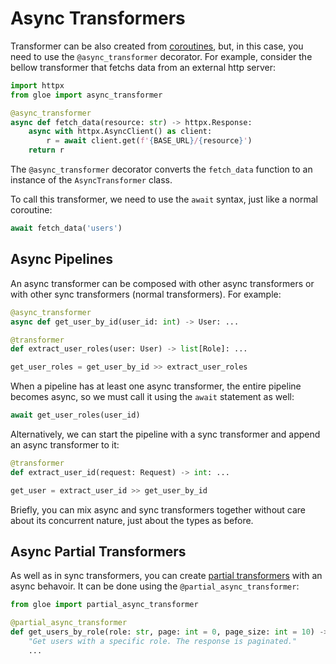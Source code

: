 # Async Transformers

Transformer can be also created from [coroutines](https://docs.python.org/3/library/asyncio-task.html#coroutines), but, in this case, you need to use the `@async_transformer` decorator. For example, consider the bellow transformer that fetchs data from an external http server:

```python
import httpx
from gloe import async_transformer

@async_transformer
async def fetch_data(resource: str) -> httpx.Response:
    async with httpx.AsyncClient() as client:
        r = await client.get(f'{BASE_URL}/{resource}')
    return r
```
The `@async_transformer` decorator converts the `fetch_data` function to an instance of the `AsyncTransformer` class.

To call this transformer, we need to use the `await` syntax, just like a normal coroutine:

```python
await fetch_data('users')
```

## Async Pipelines

An async transformer can be composed with other async transformers or with other sync transformers (normal transformers). For example:

```python
@async_transformer
async def get_user_by_id(user_id: int) -> User: ...

@transformer
def extract_user_roles(user: User) -> list[Role]: ...

get_user_roles = get_user_by_id >> extract_user_roles
```

When a pipeline has at least one async transformer, the entire pipeline becomes async, so we must call it using the `await` statement as well:

```python
await get_user_roles(user_id)
```

Alternatively, we can start the pipeline with a sync transformer and append an async transformer to it:

```python
@transformer
def extract_user_id(request: Request) -> int: ...

get_user = extract_user_id >> get_user_by_id
```

Briefly, you can mix async and sync transformers together without care about its concurrent nature, just about the types as before.

## Async Partial Transformers

As well as in sync transformers, you can create [partial transformers](/getting-started/partial-transformers) with an async behavoir. It can be done using the `@partial_async_transformer`:

```python
from gloe import partial_async_transformer

@partial_async_transformer
def get_users_by_role(role: str, page: int = 0, page_size: int = 10) -> Page[User]:
    "Get users with a specific role. The response is paginated."
    ...

```
